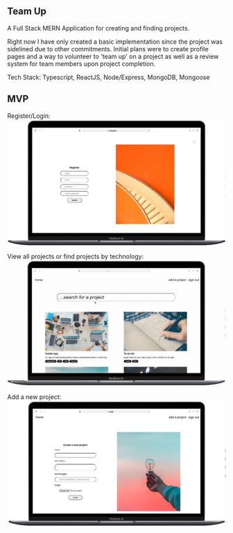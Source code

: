 ## Team Up
A Full Stack MERN Application for creating and finding projects.

Right now I have only created a basic implementation since the project was sidelined due to other commitments. Initial plans were to create profile pages and a way to volunteer to 'team up' on a project as well as a review system for team members upon project completion.  

Tech Stack: Typescript, ReactJS, Node/Express, MongoDB, Mongoose

## MVP
Register/Login:
![registerPage](https://github.com/josepwil/team-up/blob/main/uploads/register.png?raw=true)

View all projects or find projects by technology:
![projectPage](https://github.com/josepwil/team-up/blob/main/uploads/project_search.gif?raw=true)

Add a new project:
![addproject](https://github.com/josepwil/team-up/blob/main/uploads/add_project.png?raw=true)
